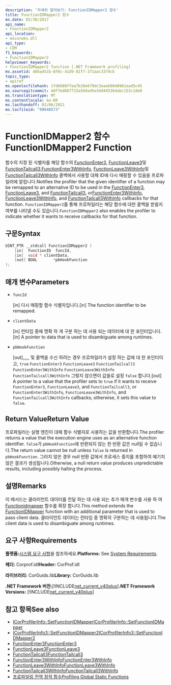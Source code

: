 ```yaml
---
description: '자세히 알아보기: FunctionIDMapper2 함수'
title: FunctionIDMapper2 함수
ms.date: 03/30/2017
api_name:
- FunctionIDMapper2
api_location:
- mscorwks.dll
api_type:
- COM
f1_keywords:
- FunctionIDMapper2
helpviewer_keywords:
- FunctionIDMapper2 function [.NET Framework profiling]
ms.assetid: 466ad51b-8f0c-41d9-81f7-371aac3374cb
topic_type:
- apiref
ms.openlocfilehash: 1fd6680ffaa7b28e679dc3eaeb9840981ead5c45
ms.sourcegitcommit: ddf7edb67715a5b9a45e3dd44536dabc153c1de0
ms.translationtype: MT
ms.contentlocale: ko-KR
ms.lasthandoff: 02/06/2021
ms.locfileid: "99648573"
---
```

# <a name="functionidmapper2-function"></a><span data-ttu-id="c2cab-103">FunctionIDMapper2 함수</span><span class="sxs-lookup"><span data-stu-id="c2cab-103">FunctionIDMapper2 Function</span></span>

<span data-ttu-id="c2cab-104">함수의 지정 된 식별자를 해당 함수의 [FunctionEnter3](functionenter3-function.md), [FunctionLeave3](functionleave3-function.md)및 [FunctionTailcall3](functiontailcall3-function.md),[FunctionEnter3WithInfo](functionenter3withinfo-function.md), [FunctionLeave3WithInfo](functionleave3withinfo-function.md)및 [FunctionTailcall3WithInfo](functiontailcall3withinfo-function.md) 콜백에서 사용할 대체 ID에 다시 매핑할 수 있음을 프로파일러에 알립니다.</span><span class="sxs-lookup"><span data-stu-id="c2cab-104">Notifies the profiler that the given identifier of a function may be remapped to an alternative ID to be used in the [FunctionEnter3](functionenter3-function.md), [FunctionLeave3](functionleave3-function.md), and [FunctionTailcall3](functiontailcall3-function.md), or[FunctionEnter3WithInfo](functionenter3withinfo-function.md), [FunctionLeave3WithInfo](functionleave3withinfo-function.md), and [FunctionTailcall3WithInfo](functiontailcall3withinfo-function.md) callbacks for that function.</span></span> <span data-ttu-id="c2cab-105">`FunctionIDMapper2`를 통해 프로파일러는 해당 함수에 대한 콜백을 받을지 여부를 나타낼 수도 있습니다.</span><span class="sxs-lookup"><span data-stu-id="c2cab-105">`FunctionIDMapper2` also enables the profiler to indicate whether it wants to receive callbacks for that function.</span></span>  
  
## <a name="syntax"></a><span data-ttu-id="c2cab-106">구문</span><span class="sxs-lookup"><span data-stu-id="c2cab-106">Syntax</span></span>  
  
```cpp  
UINT_PTR __stdcall FunctionIDMapper2 (  
    [in]  FunctionID  funcId,  
    [in]  void * clientData,  
    [out] BOOL       *pbHookFunction  
);  
```  
  
## <a name="parameters"></a><span data-ttu-id="c2cab-107">매개 변수</span><span class="sxs-lookup"><span data-stu-id="c2cab-107">Parameters</span></span>

- `funcId`

  <span data-ttu-id="c2cab-108">\[in] 다시 매핑할 함수 식별자입니다.</span><span class="sxs-lookup"><span data-stu-id="c2cab-108">\[in] The function identifier to be remapped.</span></span>

- `clientData`

  <span data-ttu-id="c2cab-109">\[in] 런타임 중에 명확 하 게 구분 하는 데 사용 되는 데이터에 대 한 포인터입니다.</span><span class="sxs-lookup"><span data-stu-id="c2cab-109">\[in] A pointer to data that is used to disambiguate among runtimes.</span></span>

- `pbHookFunction`

  <span data-ttu-id="c2cab-110">\[out],,,,, 및 콜백을 수신 하려는 경우 프로파일러가 설정 하는 값에 대 한 포인터이 고, `true` `FunctionEnter3` `FunctionLeave3` `FunctionTailcall3` `FunctionEnter3WithInfo` `FunctionLeave3WithInfo` `FunctionTailcall3WithInfo` 그렇지 않으면이 값을로 설정 `false` 합니다.</span><span class="sxs-lookup"><span data-stu-id="c2cab-110">\[out] A pointer to a value that the profiler sets to `true` if it wants to receive `FunctionEnter3`, `FunctionLeave3`, and `FunctionTailcall3`, or `FunctionEnter3WithInfo`, `FunctionLeave3WithInfo`, and `FunctionTailcall3WithInfo` callbacks; otherwise, it sets this value to `false`.</span></span>

## <a name="return-value"></a><span data-ttu-id="c2cab-111">Return Value</span><span class="sxs-lookup"><span data-stu-id="c2cab-111">Return Value</span></span>  

 <span data-ttu-id="c2cab-112">프로파일러는 실행 엔진이 대체 함수 식별자로 사용하는 값을 반환합니다.</span><span class="sxs-lookup"><span data-stu-id="c2cab-112">The profiler returns a value that the execution engine uses as an alternative function identifier.</span></span> <span data-ttu-id="c2cab-113">`false`가 `pbHookFunction`에 반환되지 않는 한 반환 값은 null일 수 없습니다.</span><span class="sxs-lookup"><span data-stu-id="c2cab-113">The return value cannot be null unless `false` is returned in `pbHookFunction`.</span></span> <span data-ttu-id="c2cab-114">그러지 않은 경우 null 반환 값에서 프로세스 중지를 포함하여 예기치 않은 결과가 생성됩니다.</span><span class="sxs-lookup"><span data-stu-id="c2cab-114">Otherwise, a null return value produces unpredictable results, including possibly halting the process.</span></span>  
  
## <a name="remarks"></a><span data-ttu-id="c2cab-115">설명</span><span class="sxs-lookup"><span data-stu-id="c2cab-115">Remarks</span></span>  

 <span data-ttu-id="c2cab-116">이 메서드는 클라이언트 데이터를 전달 하는 데 사용 되는 추가 매개 변수를 사용 하 여 [Functionidmapper](functionidmapper-function.md) 함수를 확장 합니다.</span><span class="sxs-lookup"><span data-stu-id="c2cab-116">This method extends the [FunctionIDMapper](functionidmapper-function.md) function with an additional parameter that is used to pass client data.</span></span> <span data-ttu-id="c2cab-117">클라이언트 데이터는 런타임 중 명확히 구분하는 데 사용됩니다.</span><span class="sxs-lookup"><span data-stu-id="c2cab-117">The client data is used to disambiguate among runtimes.</span></span>  
  
## <a name="requirements"></a><span data-ttu-id="c2cab-118">요구 사항</span><span class="sxs-lookup"><span data-stu-id="c2cab-118">Requirements</span></span>  

 <span data-ttu-id="c2cab-119">**플랫폼:**[시스템 요구 사항](../../get-started/system-requirements.md)을 참조하세요.</span><span class="sxs-lookup"><span data-stu-id="c2cab-119">**Platforms:** See [System Requirements](../../get-started/system-requirements.md).</span></span>  
  
 <span data-ttu-id="c2cab-120">**헤더:** Corprof.idl</span><span class="sxs-lookup"><span data-stu-id="c2cab-120">**Header:** CorProf.idl</span></span>  
  
 <span data-ttu-id="c2cab-121">**라이브러리:** CorGuids.lib</span><span class="sxs-lookup"><span data-stu-id="c2cab-121">**Library:** CorGuids.lib</span></span>  
  
 <span data-ttu-id="c2cab-122">**.NET Framework 버전:**[!INCLUDE[net_current_v40plus](../../../../includes/net-current-v40plus-md.md)]</span><span class="sxs-lookup"><span data-stu-id="c2cab-122">**.NET Framework Versions:** [!INCLUDE[net_current_v40plus](../../../../includes/net-current-v40plus-md.md)]</span></span>  
  
## <a name="see-also"></a><span data-ttu-id="c2cab-123">참고 항목</span><span class="sxs-lookup"><span data-stu-id="c2cab-123">See also</span></span>

- [<span data-ttu-id="c2cab-124">ICorProfilerInfo::SetFunctionIDMapper</span><span class="sxs-lookup"><span data-stu-id="c2cab-124">ICorProfilerInfo::SetFunctionIDMapper</span></span>](icorprofilerinfo-setfunctionidmapper-method.md)
- [<span data-ttu-id="c2cab-125">ICorProfilerInfo3::SetFunctionIDMapper2</span><span class="sxs-lookup"><span data-stu-id="c2cab-125">ICorProfilerInfo3::SetFunctionIDMapper2</span></span>](icorprofilerinfo3-setfunctionidmapper2-method.md)
- [<span data-ttu-id="c2cab-126">FunctionEnter3</span><span class="sxs-lookup"><span data-stu-id="c2cab-126">FunctionEnter3</span></span>](functionenter3-function.md)
- [<span data-ttu-id="c2cab-127">FunctionLeave3</span><span class="sxs-lookup"><span data-stu-id="c2cab-127">FunctionLeave3</span></span>](functionleave3-function.md)
- [<span data-ttu-id="c2cab-128">FunctionTailcall3</span><span class="sxs-lookup"><span data-stu-id="c2cab-128">FunctionTailcall3</span></span>](functiontailcall3-function.md)
- [<span data-ttu-id="c2cab-129">FunctionEnter3WithInfo</span><span class="sxs-lookup"><span data-stu-id="c2cab-129">FunctionEnter3WithInfo</span></span>](functionenter3withinfo-function.md)
- [<span data-ttu-id="c2cab-130">FunctionLeave3WithInfo</span><span class="sxs-lookup"><span data-stu-id="c2cab-130">FunctionLeave3WithInfo</span></span>](functionleave3withinfo-function.md)
- [<span data-ttu-id="c2cab-131">FunctionTailcall3WithInfo</span><span class="sxs-lookup"><span data-stu-id="c2cab-131">FunctionTailcall3WithInfo</span></span>](functiontailcall3withinfo-function.md)
- [<span data-ttu-id="c2cab-132">프로파일링 전역 정적 함수</span><span class="sxs-lookup"><span data-stu-id="c2cab-132">Profiling Global Static Functions</span></span>](profiling-global-static-functions.md)
